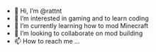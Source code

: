 - 👋 Hi, I’m @rattnt
- 👀 I’m interested in gaming and to learn coding
- 🌱 I’m currently learning how to mod Minecraft
- 💞️ I’m looking to collaborate on mod building
- 📫 How to reach me ...

<!---
rattnt/rattnt is a ✨ special ✨ repository because its `README.md` (this file) appears on your GitHub profile.
You can click the Preview link to take a look at your changes.
--->
